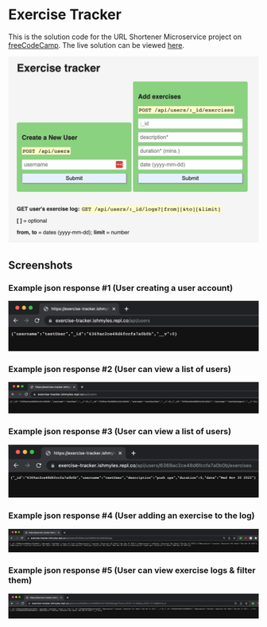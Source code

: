 # Exercise Tracker

This is the solution code for the URL Shortener Microservice project on [freeCodeCamp](https://www.freecodecamp.org/learn/back-end-development-and-apis/back-end-development-and-apis-projects/exercise-tracker). The live solution can be viewed [here](https://exercise-tracker.ishmyles.repl.co/).

![](./screenshot.png)

## Screenshots

### Example json response #1 (User creating a user account)
![](./screenshot2.png)

### Example json response #2 (User can view a list of users)
![](./screenshot3.png)

### Example json response #3 (User can view a list of users)
![](./screenshot4.png)

### Example json response #4 (User adding an exercise to the log)
![](./screenshot5.png)

### Example json response #5 (User can view exercise logs & filter them)
![](./screenshot6.png)